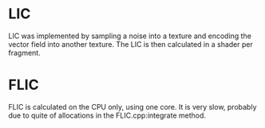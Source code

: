 # LIC

LIC was implemented by sampling a noise into a texture and encoding the vector field into another texture.
The LIC is then calculated in a shader per fragment.

# FLIC

FLIC is calculated on the CPU only, using one core.
It is very slow, probably due to quite of allocations in the FLIC.cpp:integrate method.

